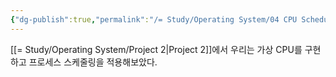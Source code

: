 ```yaml
---
{"dg-publish":true,"permalink":"/= Study/Operating System/04 CPU Scheduling/","created":"2024-11-13T23:07:58.000+09:00","updated":"2025-04-10T22:57:31.230+09:00"}
---
```



[[= Study/Operating System/Project 2\|Project 2]]에서 우리는 가상 CPU를 구현하고 프로세스 스케줄링을 적용해보았다.